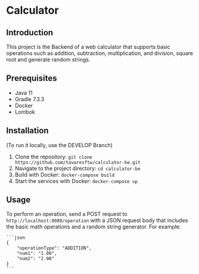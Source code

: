 # Calculator

## Introduction

This project is the Backend of a web calculator that supports basic operations such as addition, subtraction, multiplication, and division, square root and generate random strings.

## Prerequisites

- Java 11
- Gradle 7.3.3
- Docker
- Lombok

## Installation
(To run it locally, use the DEVELOP Branch)

1. Clone the repository: `git clone https://github.com/tavaresftw/calculator-be.git`
2. Navigate to the project directory: `cd calculator-be`
3. Build with Docker: `docker-compose build`
4. Start the services with Docker: `docker-compose up`

## Usage

To perform an operation, send a POST request to `http://localhost:8080/operation` with a JSON request body that includes the basic math operations and a random string generator. For example:
    
    ```json
    {
        "operationType": "ADDITION",
        "num1": "1.00",
        "num2": "2.00"
    }
    ```

